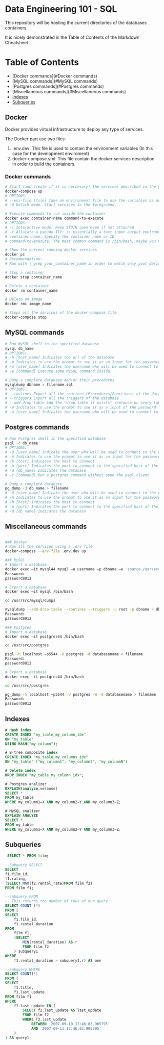 # Data Engineering 101 - SQL

This repository will be hosting the current directories of the databases containers.

It is nicely demonstrated in the Table of Contents of the Markdown Cheatsheet.

# Table of Contents  
- [Docker commands](#Docker commands)
- [MySQL commands](#MySQL commands)
- [Postgres commands](#Postgres commands)
- [Miscellaneous commands](#Miscellaneous commands)
- [Indexes](#Indexes)
- [Subqueries](#Subqueries)

## Docker
Docker provides virtual infrastructure to deploy any type of services.

The Docker part use two files:
1. .env.dev: This file is used to contain the environment variables (In this case for the development enviroment)
2. docker-compose.yml: This file contain the docker services description in order to build the containers.

### Docker commands
```bash
# Start (and create if it is neccesary) the services described in the yaml file
docker-compose up
# OPTIONS:
# --env-file [file] Take an environment file to use the variables as an input for docker-compose.yml
# -d Detach mode: Start services in the foreground.

# Execute commands to run inside the container
docker exec container-name command-to-execute
# OPTIONS:
# -i Interactive mode: Keep STDIN open even if not attached
# -t Allocate a pseudo-TTY: is essentially a text input output environment aka shell.
# container-name: Specify the container name or ID
# command-to-execute: The most common command is /bin/bash, maybe you must use /bin/sh instead (You can use psql or mysql commands here)

# Show the current running docker services
docker ps
# Recommendation:
# Run with | grep your_container_name in order to watch only your desired containers

# Stop a container
docker stop container_name

# Delete a container
docker rm container_name

# Delete an image
docker rmi image_name

# Stops all the services of the docker-compose file
docker-compose stop
```

## MySQL commands
```bash
# Run MySQL shell in the specified database
mysql db_name
# OPTIONS:
# -h [host_name] Indicates the url of the database
# -p Indicates to use the prompt to use it as an input for the password
# -u [user_name] Indicates the username who will be used to connect to the database
# -e [command] Execute some MySQL command inside.

# Dump a complete database and/or their procedures
mysqldump dbname > filename.sql
# OPTIONS:
# --routines Export all the routines (Procedures/Functions) of the database inside the dump file
# --triggers Export all the triggers of the database
# --add-drop-table Add the "drop table if exists" sentence on every table
# -p Indicates to use the prompt to use it as a input of the password
# -u [user_name] Indicates the username who will be used to connect to the database
```

## Postgres commands

```bash
# Run Postgres shell in the specified database
psql -d db_name
# OPTIONS:
# -U [user_name] Indicate the user who will be used to connect to the database
# -W Indicates to use the prompt to use it as an input for the password
# -h [host] Indicates the host to connect 
# -p [port] Indicates the port to connect to the specified host of the database
# -d [db_name] Indicates the database
# -c [command] Run a postgres command without open the psql client

# Dump a complete database
pg_dump -d db_name > filename
# -U [user_name] Indicate the user who will be used to connect to the database
# -W Indicates to use the prompt to use it as an input for the password
# -h [host] Indicates the host to connect 
# -p [port] Indicates the port to connect to the specified host of the database
# -d [db_name] Indicates the database
```

## Miscellaneous commands

```bash

### Docker
# Run all the services using a .env file
docker-compose --env-file .env.dev up

### MySQL
# Import a database
docker exec –it mysql44 mysql –u username –p dbname –e 'source /usr/src/mysql/dumps/dump.sql'
Password:
password9012

# Export a database
docker exec –it mysql /bin/bash

cd /usr/src/mysql/dumps

mysqldump --add-drop-table --routines --triggers -u root -p dbname > dbname.sql
Password:
password9012

### Postgres
# Import a database
docker exec –it postgres44 /bin/bash

cd /usr/src/postgres

psql -h localhost –p5544 -U postgres -d databasename < filename
Password:
password9012

# Export a database
docker exec –it postgres44 /bin/bash

cd /usr/src/postgres

pg_dump -h localhost –p5544 -U postgres -W -d databasename > filename
Password:
password9012
```

## Indexes

```sql
# Hash index
CREATE INDEX "my_table_my_column_idx"
ON "my_table"
USING HASH("my column");

# B-tree composite index
CREATE INDEX "my_table_my_columns_idx"
ON "my_table" ("my_column1", "my_column2", "my_columnN")

# Delete index
DROP INDEX "my_table_my_column_idx";

# Postgres analizer
EXPLAIN(analyze,verbose)
SELECT * 
FROM my_table
WHERE my_column1=X AND my_column2=Y AND my_column3=Z;

# MySQL analizer
EXPLAIN ANALYZE
SELECT * 
FROM my_table
WHERE my_column1=X AND my_column2=Y AND my_column3=Z;
```

## Subqueries
```sql
 SELECT * FROM film;
	
--Subquery SELECT
SELECT 
f1.film_id,
f1.rating,
(SELECT MAX(f2.rental_rate)FROM film f2)
FROM film f1;

--Subquery FROM
-- This returns the number of rows of our query
SELECT COUNT (*)
FROM (
SELECT
	f1.film_id,
	f1.rental_duration
FROM 
	film f1,
	(SELECT
		MIN(rental_duration) AS r
		FROM film f2
	) subquery1
WHERE
	f1.rental_duration > subquery1.r) AS one

--Subquery WHERE
SELECT COUNT(*)
FROM (
SELECT
	f1.title,
	f1.last_update
FROM film f1
WHERE
	f1.last_update IN (
		SELECT f2.last_update AS last_update
		FROM film f2
		WHERE f2.last_update 
			BETWEEN '2007-09-10 17:46:03.905795'
			AND '2007-09-11 17:46:03.905795'
	)
) AS query1
```
